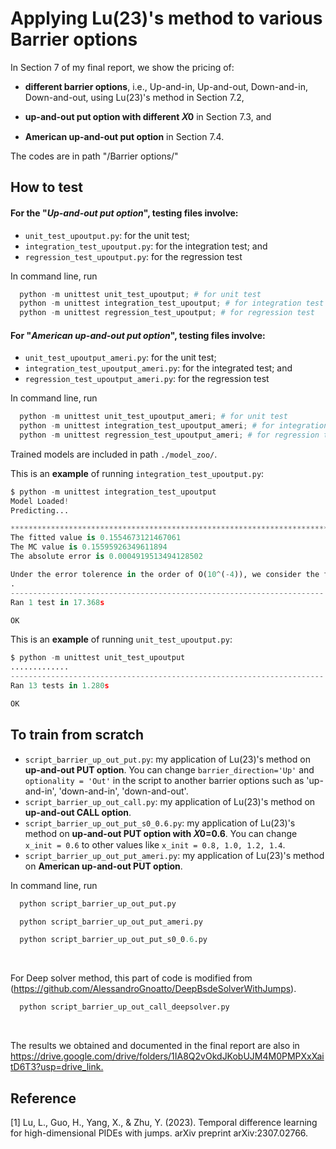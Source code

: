 # Applying Lu(23)'s method to various Barrier options

In Section 7 of my final report, we show the pricing of:

  - **different barrier options**, i.e., Up-and-in, Up-and-out, Down-and-in, Down-and-out, using Lu(23)'s method in Section 7.2, 

  - **up-and-out put option with different 𝑋0** in Section 7.3, and 

  - **American up-and-out put option** in Section 7.4.

The codes are in path "/Barrier options/"


## How to test
#### For the "*Up-and-out put option*", testing files involve:
- `unit_test_upoutput.py`: for the unit test;
- `integration_test_upoutput.py`: for the integration test; and
- `regression_test_upoutput.py`: for the regression test

In command line, run 
```python
  python -m unittest unit_test_upoutput; # for unit test
  python -m unittest integration_test_upoutput; # for integration test
  python -m unittest regression_test_upoutput; # for regression test
```

#### For "*American up-and-out put option*", testing files involve:
- `unit_test_upoutput_ameri.py`: for the unit test;
- `integration_test_upoutput_ameri.py`: for the integrated test; and
- `regression_test_upoutput_ameri.py`: for the regression test

In command line, run 
```python
  python -m unittest unit_test_upoutput_ameri; # for unit test
  python -m unittest integration_test_upoutput_ameri; # for integration test
  python -m unittest regression_test_upoutput_ameri; # for regression test
```

Trained models are included in path `./model_zoo/`. 


This is an **example** of running `integration_test_upoutput.py`:
```python
$ python -m unittest integration_test_upoutput
Model Loaded!
Predicting...

********************************************************************************
The fitted value is 0.1554673121467061
The MC value is 0.15595926349611894
The absolute error is 0.0004919513494128502

Under the error tolerence in the order of O(10^(-4)), we consider the fitted value is the same with the solution to Up-and-Out put option
.
----------------------------------------------------------------------
Ran 1 test in 17.368s

OK
```

This is an **example** of running `unit_test_upoutput.py`:
```python
$ python -m unittest unit_test_upoutput
.............
----------------------------------------------------------------------
Ran 13 tests in 1.280s

OK 
```

## To train from scratch
- `script_barrier_up_out_put.py`: my application of Lu(23)'s method on **up-and-out PUT option**. You can change `barrier_direction='Up'` and `optionality = 'Out'` in the script to another barrier options such as 'up-and-in', 'down-and-in', 'down-and-out'.
- `script_barrier_up_out_call.py`: my application of Lu(23)'s method on **up-and-out CALL option**.
- `script_barrier_up_out_put_s0_0.6.py`: my application of Lu(23)'s method on **up-and-out PUT option with 𝑋0=0.6**. You can change `x_init = 0.6` to other values like `x_init = 0.8, 1.0, 1.2, 1.4`.
- `script_barrier_up_out_put_ameri.py`: my application of Lu(23)'s method on **American up-and-out PUT option**.

In command line, run
```python
  python script_barrier_up_out_put.py
```
```python
  python script_barrier_up_out_put_ameri.py
```
```python
  python script_barrier_up_out_put_s0_0.6.py
```

<br/>

For Deep solver method, this part of code is modified from (https://github.com/AlessandroGnoatto/DeepBsdeSolverWithJumps). 
```python
  python script_barrier_up_out_call_deepsolver.py
```
<br/>

The results we obtained and documented in the final report are also in <https://drive.google.com/drive/folders/1IA8Q2vOkdJKobUJM4M0PMPXxXaitD6T3?usp=drive_link.>


## Reference

[1] Lu, L., Guo, H., Yang, X., & Zhu, Y. (2023). Temporal difference learning for high-dimensional PIDEs with jumps. arXiv preprint arXiv:2307.02766.
